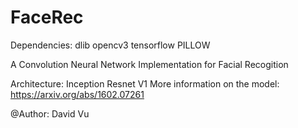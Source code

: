 # FaceRec

Dependencies:
    dlib
    opencv3
    tensorflow
    PILLOW


A Convolution Neural Network Implementation for Facial Recogition

Architecture: Inception Resnet V1 
More information on the model: https://arxiv.org/abs/1602.07261


@Author: David Vu
